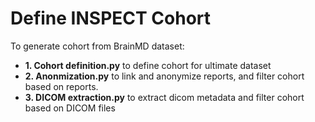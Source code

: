 # Define INSPECT Cohort

To generate cohort from BrainMD dataset: 
- **1. Cohort definition.py** to define cohort for ultimate dataset
- **2. Anonmization.py** to link and anonymize reports, and filter cohort based on reports.
- **3. DICOM extraction.py** to extract dicom metadata and filter cohort based on DICOM files
